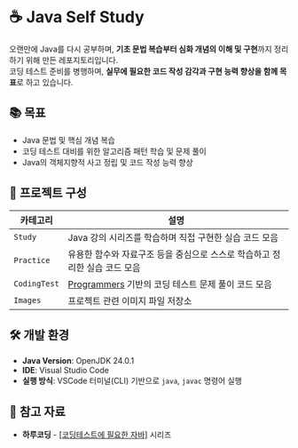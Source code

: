 # ☕ Java Self Study
오랜만에 Java를 다시 공부하며, **기초 문법 복습부터 심화 개념의 이해 및 구현**까지 정리하기 위해 만든 레포지토리입니다.  
코딩 테스트 준비를 병행하며, **실무에 필요한 코드 작성 감각과 구현 능력 향상을 함께 목표**로 하고 있습니다.  


## 📚 목표
- Java 문법 및 핵심 개념 복습
- 코딩 테스트 대비를 위한 알고리즘 패턴 학습 및 문제 풀이
- Java의 객체지향적 사고 정립 및 코드 작성 능력 향상


## 🧱 프로젝트 구성
| 카테고리 | 설명 |
|----------|------|
| `Study` | Java 강의 시리즈를 학습하며 직접 구현한 실습 코드 모음 |
| `Practice` | 유용한 함수와 자료구조 등을 중심으로 스스로 학습하고 정리한 실습 코드 모음 |
| `CodingTest` | [Programmers](https://programmers.co.kr) 기반의 코딩 테스트 문제 풀이 코드 모음 |
| `Images` | 프로젝트 관련 이미지 파일 저장소 |


## 🛠 개발 환경
- **Java Version**: OpenJDK 24.0.1  
- **IDE**: Visual Studio Code  
- **실행 방식**: VSCode 터미널(CLI) 기반으로 `java`, `javac` 명령어 실행  


## 📖 참고 자료
- **하루코딩** - [[코딩테스트에 필요한 자바]](https://www.youtube.com/playlist?list=PLFgS-xIWwNVXv1mM7cH1X4ycjB47z1EL-) 시리즈  
